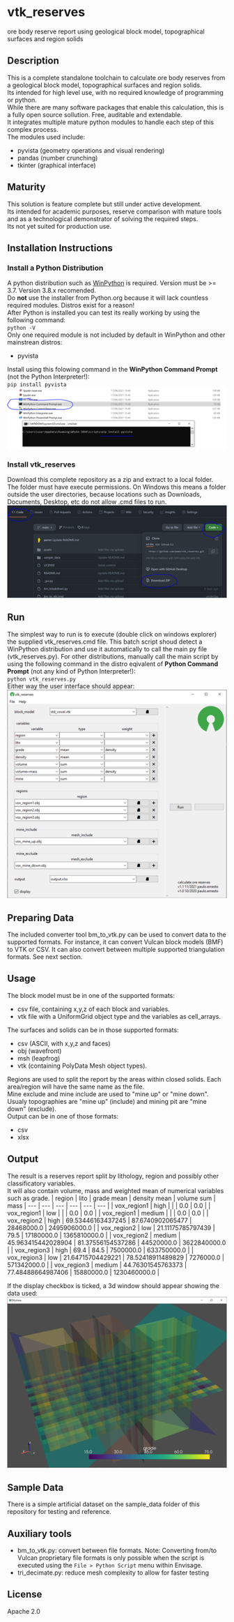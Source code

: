 # vtk_reserves
ore body reserve report using geological block model, topographical surfaces and region solids
  
## Description
This is a complete standalone toolchain to calculate ore body reserves from a geological block model, topographical surfaces and region solids.  
Its intended for high level use, with no required knowledge of programming or python.  
While there are many software packages that enable this calculation, this is a fully open source sollution. Free, auditable and extendable.  
It integrates multiple mature python modules to handle each step of this complex process.  
The modules used include:  
 - pyvista (geometry operations and visual rendering)
 - pandas (number crunching)
 - tkinter (graphical interface)

## Maturity
This solution is feature complete but still under active development.  
Its intended for academic purposes, reserve comparison with mature tools and as a technological demonstrator of solving the required steps.  
Its not yet suited for production use.  
## Installation Instructions
### Install a Python Distribution
A python distribution such as [WinPython](https://winpython.github.io/) is required. Version must be >= 3.7. Version 3.8.x recomended.   
Do **not** use the installer from Python.org because it will lack countless required modules. Distros exist for a reason!  
After Python is installed you can test its really working by using the following command:  
`python -V`  
Only one required module is not included by default in WinPython and other mainstrean distros:  
 - pyvista  

Install using this folowing command in the **WinPython Command Prompt** (not the Python Interpreter!):  
`pip install pyvista`  
![screenshot3](./assets/screenshot3.png?raw=true)
### Install vtk_reserves
Download this complete repository as a zip and extract to a local folder.  
The folder must have execute permissions. On Windows this means a folder outside the user directories, because locations such as Downloads, Documents, Desktop, etc do not allow .cmd files to run.  
![screenshot4](./assets/screenshot4.png?raw=true)
## Run
The simplest way to run is to execute (double click on windows explorer) the supplied vtk_reserves.cmd file. This batch script shoud detect a WinPython distribution and use it automatically to call the main py file (vtk_reserves.py).  For other distributions, manually call the main script by using the following command in the distro eqivalent of  **Python Command Prompt** (not any kind of Python Interpreter!):  
`python vtk_reserves.py`  
Either way the user interface should appear:  
![screenshot1](./assets/screenshot1.png?raw=true)
## Preparing Data
The included converter tool bm_to_vtk.py can be used to convert data to the supported formats.
For instance, it can convert Vulcan block models (BMF) to VTK or CSV.
It can also convert between multiple supported triangulation formats. See next section.
## Usage
The block model must be in one of the supported formats:
 - csv file, containing x,y,z of each block and variables.
 - vtk file with a UniformGrid object type and the variables as cell_arrays.  

The surfaces and solids can be in those supported formats:
 - csv (ASCII, with x,y,z and faces)
 - obj (wavefront)
 - msh (leapfrog)
 - vtk (containing PolyData Mesh object types).  

Regions are used to split the report by the areas within closed solids. Each area/region will have the same name as the file.   
Mine exclude and mine include are used to "mine up" or "mine down". Usualy topographies are "mine up" (include) and mining pit are "mine down" (exclude).  
Output can be in one of those formats:
 - csv
 - xlsx
## Output
The result is a reserves report split by lithology, region and possibly other classificatory variables.  
It will also contain volume, mass and weighted mean of numerical variables such as grade.
| region | lito | grade mean | density mean | volume sum | mass
| --- | --- | --- | --- | --- | --- |
| vox_region1 | high |  |  | 0.0 | 0.0 |
| vox_region1 | low |  |  | 0.0 | 0.0 |
| vox_region1 | medium |  |  | 0.0 | 0.0 |
| vox_region2 | high | 69.53446163437245 | 87.6740902065477 | 28468000.0 | 2495906000.0 |
| vox_region2 | low | 21.11175785797439 | 79.5 | 17180000.0 | 1365810000.0 |
| vox_region2 | medium | 45.963415442028904 | 81.37556154537286 | 44520000.0 | 3622840000.0 |
| vox_region3 | high | 69.4 | 84.5 | 7500000.0 | 633750000.0 |
| vox_region3 | low | 21.64715704429221 | 78.52418911489829 | 7276000.0 | 571342000.0 |
| vox_region3 | medium | 44.76301545763373 | 77.48488664987406 | 15880000.0 | 1230460000.0 |
  
If the display checkbox is ticked, a 3d window should appear showing the data used:  
![screenshot2](./assets/screenshot2.png?raw=true)
## Sample Data
There is a simple artificial dataset on the sample_data folder of this repository for testing and reference.
## Auxiliary tools
 - bm_to_vtk.py: convert between file formats.
Note: Converting from/to Vulcan proprietary file formats is only possible when the script is executed using the `File > Python Script` menu within Envisage.
 - tri_decimate.py: reduce mesh complexity to allow for faster testing
## License
Apache 2.0

